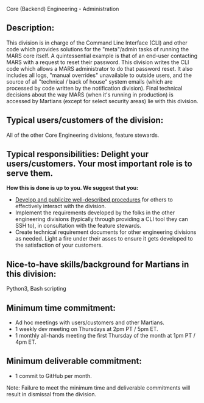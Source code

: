 Core (Backend) Engineering - Administration

## Description:
This division is in charge of the Command Line Interface (CLI) and other code which provides solutions for the "meta"/admin tasks of running the MARS core itself. A quintessential example is that of an end-user contacting MARS with a request to reset their password. This division writes the CLI code which allows a MARS administrator to do that password reset. It also includes all logs, "manual overrides" unavailable to outside users, and the source of all "technical / back of house" system emails (which are processed by code written by the notification division). Final technical decisions about the way MARS (when it's running in production) is accessed by Martians (except for select security areas) lie with this division.

## Typical users/customers of the division:
All of the other Core Engineering divisions, feature stewards.

## Typical responsibilities: Delight your users/customers. Your most important role is to serve them.
**How this is done is up to you. We suggest that you:**
- [Develop and publicize well-described procedures](./procedures.md) for others to effectively interact with the division.
- Implement the requirements developed by the folks in the other engineering divisions (typically through providing a CLI tool they can SSH to), in consultation with the feature stewards.
- Create technical requirement documents for other engineering divisions as needed. 
Light a fire under their asses to ensure it gets developed to the satisfaction of your customers.

## Nice-to-have skills/background for Martians in this division:
Python3, Bash scripting

## Minimum time commitment:
- Ad hoc meetings with users/customers and other Martians.
- 1 weekly dev meeting on Thursdays at 2pm PT / 5pm ET.
- 1 monthly all-hands meeting the first Thursday of the month at 1pm PT / 4pm ET.

## Minimum deliverable commitment:
- 1 commit to GitHub per month.

Note: Failure to meet the minimum time and deliverable commitments will result in dismissal from the division.